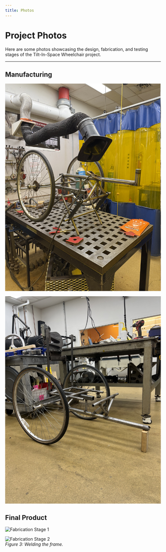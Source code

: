 ```yaml
---
title: Photos
---
```


<link rel="stylesheet" href="assets/style.css">


<h1 class="manual-header">Project Photos</h1>


Here are some photos showcasing the design, fabrication, and testing stages of the Tilt-In-Space Wheelchair project.

---
## Manufacturing
![](photos/weld.jpg)  

![](photos/half_done.jpg) 

## Final Product
![Fabrication Stage 1](photos/minu.jpg)  


![Fabrication Stage 2](assets/fabrication2.jpg)  
*Figure 3: Welding the frame.*



